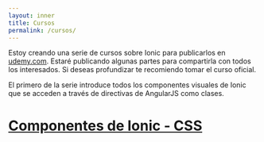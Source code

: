 ```yaml
---
layout: inner
title: Cursos
permalink: /cursos/
---
```


Estoy creando una serie de cursos sobre Ionic para publicarlos en [udemy.com](http://udemy.com). Estaré publicando algunas partes para compartirla con todos los interesados. Si deseas profundizar te recomiendo tomar el curso oficial.

El primero de la serie introduce todos los componentes visuales de Ionic que se acceden a través de directivas de AngularJS como clases.

# [Componentes de Ionic - CSS](/cursos/ionic-css/)